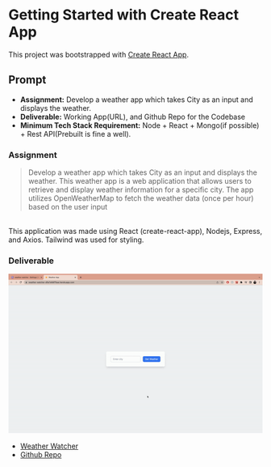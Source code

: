 # Getting Started with Create React App

This project was bootstrapped with [Create React App](https://github.com/facebook/create-react-app).


## Prompt
- **Assignment:** Develop a weather app which takes City as an input and displays the weather. 
- **Deliverable:** Working App(URL), and Github Repo for the Codebase
- **Minimum Tech Stack Requirement:** Node + React + Mongo(if possible) + Rest API(Prebuilt is fine a well).

### Assignment
> Develop a weather app which takes City as an input and displays the weather. 
This weather app is a web application that allows users to retrieve and display weather information for a specific city. The app utilizes OpenWeatherMap to fetch the weather data (once per hour) based on the user input
<br />
This application was made using React (create-react-app), Nodejs, Express, and Axios. Tailwind was used for styling.


### Deliverable
![](https://github.com/jun1214hu/weather-app/blob/main/weatherwatcher.gif)
- [Weather Watcher](https://weather-watcher-d0e7e9df7bae.herokuapp.com/)
- [Github Repo](https://github.com/jun1214hu/weather-app/)

 
